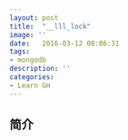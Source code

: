 ```yaml
---
layout: post
title:  "__lll_lock"
image: ''
date:   2016-03-12 00:06:31
tags:
- mongodb
description: ''
categories:
- Learn GH 
---
```



## 简介 ## 


